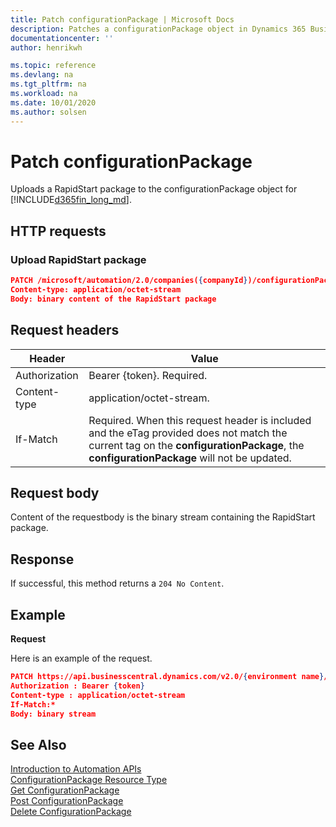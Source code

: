 ```yaml
---
title: Patch configurationPackage | Microsoft Docs
description: Patches a configurationPackage object in Dynamics 365 Business Central.
documentationcenter: ''
author: henrikwh

ms.topic: reference
ms.devlang: na
ms.tgt_pltfrm: na
ms.workload: na
ms.date: 10/01/2020
ms.author: solsen
---
```


# Patch configurationPackage
Uploads a RapidStart package to the configurationPackage object for [!INCLUDE[d365fin_long_md](../developer/includes/d365fin_long_md.md)].

## HTTP requests

### Upload RapidStart package

```json
PATCH /microsoft/automation/2.0/companies({companyId})/configurationPackages({packageId})/file('{packageName}')/content
Content-type: application/octet-stream
Body: binary content of the RapidStart package
```


## Request headers
|Header|Value|
|------|-----|
|Authorization  |Bearer {token}. Required. |
|Content-type|application/octet-stream.|
|If-Match|Required. When this request header is included and the eTag provided does not match the current tag on the **configurationPackage**, the **configurationPackage** will not be updated. |

## Request body
Content of the requestbody is the binary stream containing the RapidStart package.

## Response
If successful, this method returns a ```204 No Content```.

## Example

**Request**

Here is an example of the request.
```json
PATCH https://api.businesscentral.dynamics.com/v2.0/{environment name}/api/microsoft/automation/v2.0/companies({companyId})/configurationPackages({packageId})/file('{packageName}')/content
Authorization : Bearer {token}
Content-type : application/octet-stream
If-Match:*
Body: binary stream
```

## See Also 
[Introduction to Automation APIs](itpro-introduction-to-automation-apis.md)  
[ConfigurationPackage Resource Type](dynamics-microsoft-automation-configurationpackages.md)  
[Get ConfigurationPackage](dynamics-microsoft-automation-configurationpackage-get.md)  
[Post ConfigurationPackage](dynamics-microsoft-automation-configurationpackage-post.md)  
[Delete ConfigurationPackage](dynamics-microsoft-automation-configurationpackage-delete.md)

